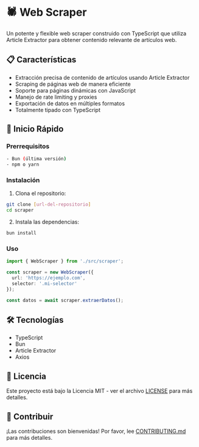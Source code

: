 # 🕷️ Web Scraper

Un potente y flexible web scraper construido con TypeScript que utiliza Article Extractor para obtener contenido relevante de artículos web.

## 📋 Características

- Extracción precisa de contenido de artículos usando Article Extractor
- Scraping de páginas web de manera eficiente
- Soporte para páginas dinámicas con JavaScript
- Manejo de rate limiting y proxies
- Exportación de datos en múltiples formatos
- Totalmente tipado con TypeScript

## 🚀 Inicio Rápido

### Prerrequisitos

```bash
- Bun (última versión)
- npm o yarn
```

### Instalación

1. Clona el repositorio:
```bash
git clone [url-del-repositorio]
cd scraper
```

2. Instala las dependencias:
```bash
bun install
```

### Uso

```typescript
import { WebScraper } from './src/scraper';

const scraper = new WebScraper({
  url: 'https://ejemplo.com',
  selector: '.mi-selector'
});

const datos = await scraper.extraerDatos();
```

## 🛠️ Tecnologías

- TypeScript
- Bun
- Article Extractor
- Axios

## 📝 Licencia

Este proyecto está bajo la Licencia MIT - ver el archivo [LICENSE](LICENSE) para más detalles.

## 👥 Contribuir

¡Las contribuciones son bienvenidas! Por favor, lee [CONTRIBUTING.md](CONTRIBUTING.md) para más detalles.

